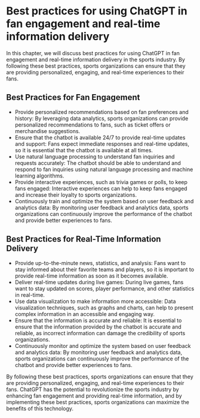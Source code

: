 Best practices for using ChatGPT in fan engagement and real-time information delivery
=========================================================================================================================================

In this chapter, we will discuss best practices for using ChatGPT in fan engagement and real-time information delivery in the sports industry. By following these best practices, sports organizations can ensure that they are providing personalized, engaging, and real-time experiences to their fans.

Best Practices for Fan Engagement
---------------------------------

* Provide personalized recommendations based on fan preferences and history: By leveraging data analytics, sports organizations can provide personalized recommendations to fans, such as ticket offers or merchandise suggestions.
* Ensure that the chatbot is available 24/7 to provide real-time updates and support: Fans expect immediate responses and real-time updates, so it is essential that the chatbot is available at all times.
* Use natural language processing to understand fan inquiries and requests accurately: The chatbot should be able to understand and respond to fan inquiries using natural language processing and machine learning algorithms.
* Provide interactive experiences, such as trivia games or polls, to keep fans engaged: Interactive experiences can help to keep fans engaged and increase their loyalty to sports organizations.
* Continuously train and optimize the system based on user feedback and analytics data: By monitoring user feedback and analytics data, sports organizations can continuously improve the performance of the chatbot and provide better experiences to fans.

Best Practices for Real-Time Information Delivery
-------------------------------------------------

* Provide up-to-the-minute news, statistics, and analysis: Fans want to stay informed about their favorite teams and players, so it is important to provide real-time information as soon as it becomes available.
* Deliver real-time updates during live games: During live games, fans want to stay updated on scores, player performance, and other statistics in real-time.
* Use data visualization to make information more accessible: Data visualization techniques, such as graphs and charts, can help to present complex information in an accessible and engaging way.
* Ensure that the information is accurate and reliable: It is essential to ensure that the information provided by the chatbot is accurate and reliable, as incorrect information can damage the credibility of sports organizations.
* Continuously monitor and optimize the system based on user feedback and analytics data: By monitoring user feedback and analytics data, sports organizations can continuously improve the performance of the chatbot and provide better experiences to fans.

By following these best practices, sports organizations can ensure that they are providing personalized, engaging, and real-time experiences to their fans. ChatGPT has the potential to revolutionize the sports industry by enhancing fan engagement and providing real-time information, and by implementing these best practices, sports organizations can maximize the benefits of this technology.

